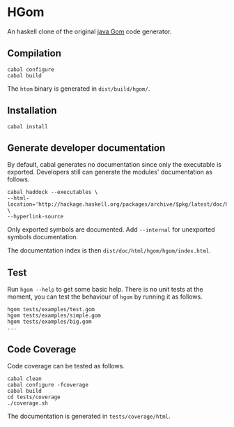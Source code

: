 HGom
====

An haskell clone of the original [java Gom](http://tom.loria.fr) code generator.

Compilation
-----------

    cabal configure
    cabal build

The `htom` binary is generated in `dist/build/hgom/`.

Installation
------------

    cabal install

Generate developer documentation
--------------------------------

By default, cabal generates no documentation since only the executable is exported.
Developers still can generate the modules' documentation as follows.

    cabal haddock --executables \
    --html-location='http://hackage.haskell.org/packages/archive/$pkg/latest/doc/html' \
    --hyperlink-source 

Only exported symbols are documented. Add `--internal` for unexported symbols documentation.

The documentation index is then `dist/doc/html/hgom/hgom/index.html`.

Test
----

Run `hgom --help` to get some basic help. There is no unit tests at the moment,
you can test the behaviour of `hgom` by running it as follows.

    hgom tests/examples/test.gom
    hgom tests/examples/simple.gom
    hgom tests/examples/big.gom
    ...

Code Coverage
-------------

Code coverage can be tested as follows.

    cabal clean
    cabal configure -fcoverage
    cabal build
    cd tests/coverage
    ./coverage.sh

The documentation is generated in `tests/coverage/html`.

